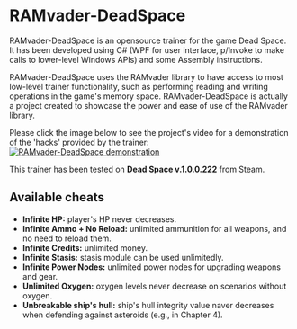 # RAMvader-DeadSpace
RAMvader-DeadSpace is an opensource trainer for the game Dead Space. It has been developed using C# (WPF for user interface, p/Invoke to make calls to lower-level Windows APIs) and some Assembly instructions.

RAMvader-DeadSpace uses the RAMvader library to have access to most low-level trainer functionality, such as performing reading and writing operations in the game's memory space. RAMvader-DeadSpace is actually a project created to showcase the power and ease of use of the RAMvader library.

Please click the image below to see the project's video for a demonstration of the 'hacks' provided by the trainer:<br />
[![RAMvader-DeadSpace demonstration](https://vinicius-ras.github.io/ramvader-deadspace/VideoScreenshot.jpg)](https://youtu.be/fqxOr49UOus "RAMvader-DeadSpace demonstration")

This trainer has been tested on **Dead Space v.1.0.0.222** from Steam.

## Available cheats ##
* **Infinite HP:** player's HP never decreases.
* **Infinite Ammo + No Reload:** unlimited ammunition for all weapons, and no need to reload them.
* **Infinite Credits:** unlimited money.
* **Infinite Stasis:** stasis module can be used unlimitedly.
* **Infinite Power Nodes:** unlimited power nodes for upgrading weapons and gear.
* **Unlimited Oxygen:** oxygen levels never decrease on scenarios without oxygen.
* **Unbreakable ship's hull:** ship's hull integrity value naver decreases when defending against asteroids (e.g., in Chapter 4).
